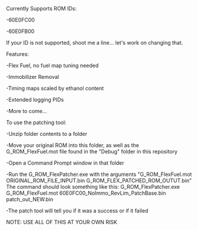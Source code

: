 Currently Supports ROM IDs:

-60E0FC00

-60E0FB00

If your ID is not supported, shoot me a line... let's work on changing that.

Features:

-Flex Fuel, no fuel map tuning needed

-Immobilizer Removal

-Timing maps scaled by ethanol content

-Extended logging PIDs

-More to come...

To use the patching tool:

-Unzip folder contents to a folder

-Move your original ROM into this folder, as well as the G_ROM_FlexFuel.mot file found in the "Debug" folder in this repository

-Open a Command Prompt window in that folder

-Run the G_ROM_FlexPatcher.exe with the arguments "G_ROM_FlexFuel.mot ORIGINAL_ROM_FILE_INPUT.bin G_ROM_FLEX_PATCHED_ROM_OUTUT.bin" The command should look something like this: G_ROM_FlexPatcher.exe G_ROM_FlexFuel.mot 60E0FC00_NoImmo_RevLim_PatchBase.bin patch_out_NEW.bin

-The patch tool will tell you if it was a success or if it failed



NOTE: USE ALL OF THIS AT YOUR OWN RISK
